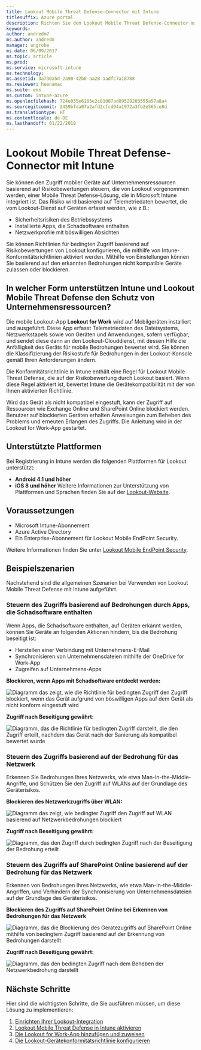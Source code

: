 ```yaml
---
title: Lookout Mobile Threat Defense-Connector mit Intune
titlesuffix: Azure portal
description: Richten Sie den Lookout Mobile Threat Defense-Connector mit Intune ein.
keywords: 
author: andredm7
ms.author: andredm
manager: angrobe
ms.date: 06/09/2017
ms.topic: article
ms.prod: 
ms.service: microsoft-intune
ms.technology: 
ms.assetid: 3a730a5d-2a90-42b0-aa28-aadfc7a18788
ms.reviewer: heenamac
ms.suite: ems
ms.custom: intune-azure
ms.openlocfilehash: 724e035e6105e2c81007ad89528203555a57a8a4
ms.sourcegitcommit: 2459bfda07a2afd2cfcd94a1972a3fb2e565ce8d
ms.translationtype: HT
ms.contentlocale: de-DE
ms.lasthandoff: 01/22/2018
---
```

# <a name="lookout-mobile-threat-defense-connector-with-intune"></a>Lookout Mobile Threat Defense-Connector mit Intune

Sie können den Zugriff mobiler Geräte auf Unternehmensressourcen basierend auf Risikobewertungen steuern, die von Lookout vorgenommen werden, einer Mobile Threat Defense-Lösung, die in Microsoft Intune integriert ist. Das Risiko wird basierend auf Telemetriedaten bewertet, die vom Lookout-Dienst auf Geräten erfasst werden, wie z.B.:
- Sicherheitsrisiken des Betriebssystems
- Installierte Apps, die Schadsoftware enthalten
- Netzwerkprofile mit böswilligen Absichten

Sie können Richtlinien für bedingten Zugriff basierend auf Risikobewertungen von Lookout konfigurieren, die mithilfe von Intune-Konformitätsrichtlinien aktiviert werden. Mithilfe von Einstellungen können Sie basierend auf den erkannten Bedrohungen nicht kompatible Geräte zulassen oder blockieren.

## <a name="how-do-intune-and-lookout-mobile-threat-defense-help-protect-company-resources"></a>In welcher Form unterstützen Intune und Lookout Mobile Threat Defense den Schutz von Unternehmensressourcen?
Die mobile Lookout-App **Lookout for Work** wird auf Mobilgeräten installiert und ausgeführt. Diese App erfasst Telemetriedaten des Dateisystems, Netzwerkstapels sowie von Geräten und Anwendungen, sofern verfügbar, und sendet diese dann an den Lookout-Clouddienst, mit dessen Hilfe die Anfälligkeit des Geräts für mobile Bedrohungen bewertet wird. Sie können die Klassifizierung der Risikostufe für Bedrohungen in der Lookout-Konsole gemäß Ihren Anforderungen ändern.  

Die Konformitätsrichtlinie in Intune enthält eine Regel für Lookout Mobile Threat Defense, die auf der Risikobewertung durch Lookout basiert. Wenn diese Regel aktiviert ist, bewertet Intune die Gerätekompatibilität mit der von Ihnen aktivierten Richtlinie.

Wird das Gerät als nicht kompatibel eingestuft, kann der Zugriff auf Ressourcen wie Exchange Online und SharePoint Online blockiert werden. Benutzer auf blockierten Geräten erhalten Anweisungen zum Beheben des Problems und erneuten Erlangen des Zugriffs. Die Anleitung wird in der Lookout for Work-App gestartet.

## <a name="supported-platforms"></a>Unterstützte Plattformen
Bei Registrierung in Intune werden die folgenden Plattformen für Lookout unterstützt:
* **Android 4.1 und höher**
* **iOS 8 und höher** Weitere Informationen zur Unterstützung von Plattformen und Sprachen finden Sie auf der [Lookout-Website](https://personal.support.lookout.com/hc/articles/114094140253).

## <a name="prerequisites"></a>Voraussetzungen
* Microsoft Intune-Abonnement
* Azure Active Directory
* Ein Enterprise-Abonnement für Lookout Mobile EndPoint Security.  

Weitere Informationen finden Sie unter [Lookout Mobile EndPoint Security](https://www.lookout.com/products/mobile-endpoint-security).

## <a name="sample-scenarios"></a>Beispielszenarien

Nachstehend sind die allgemeinen Szenarien bei Verwenden von Lookout Mobile Threat Defense mit Intune aufgeführt.

### <a name="control-access-based-on-threats-from-malicious-apps"></a>Steuern des Zugriffs basierend auf Bedrohungen durch Apps, die Schadsoftware enthalten
Wenn Apps, die Schadsoftware enthalten, auf Geräten erkannt werden, können Sie Geräte an folgenden Aktionen hindern, bis die Bedrohung beseitigt ist:
* Herstellen einer Verbindung mit Unternehmens-E-Mail
* Synchronisieren von Unternehmensdateien mithilfe der OneDrive for Work-App
* Zugreifen auf Unternehmens-Apps

**Blockieren, wenn Apps mit Schadsoftware entdeckt werden:**

![Diagramm das zeigt, wie die Richtlinie für bedingten Zugriff den Zugriff blockiert, wenn das Gerät aufgrund von böswilligen Apps auf dem Gerät als nicht konform eingestuft wird](./media/malicious-apps-blocked.png)

**Zugriff nach Beseitigung gewährt:**

![Diagramm, das die Richtlinie für bedingten Zugriff darstellt, die den Zugriff erteilt, nachdem das Gerät nach der Sanierung als kompatibel bewertet wurde](./media/malicious-apps-unblocked.png)

### <a name="control-access-based-on-threat-to-network"></a>Steuern des Zugriffs basierend auf der Bedrohung für das Netzwerk
Erkennen Sie Bedrohungen Ihres Netzwerks, wie etwa Man-in-the-Middle-Angriffe, und Schützen Sie den Zugriff auf WLANs auf der Grundlage des Geräterisikos.

**Blockieren des Netzwerkzugriffs über WLAN:**

![Diagramm das zeigt, wie bedingter Zugriff den Zugriff auf WLAN basierend auf Netzwerkbedrohungen blockiert](./media/network-wifi-blocked.png)

**Zugriff nach Beseitigung gewährt:**

![Diagramm, das den Zugriff durch bedingten Zugriff nach der Beseitigung der Bedrohung erteilt](./media/network-wifi-unblocked.png)
### <a name="control-access-to-sharepoint-online-based-on-threat-to-network"></a>Steuern des Zugriffs auf SharePoint Online basierend auf der Bedrohung für das Netzwerk

Erkennen von Bedrohungen Ihres Netzwerks, wie etwa Man-in-the-Middle-Angriffen, und Verhindern der Synchronisierung von Unternehmensdateien auf der Grundlage des Geräterisikos.

**Blockieren des Zugriffs auf SharePoint Online bei Erkennen von Bedrohungen für das Netzwerk**

![Diagramm, das die Blockierung des Gerätezugriffs auf SharePoint Online mithilfe von bedingtem Zugriff basierend auf der Erkennung von Bedrohungen darstellt](./media/network-spo-blocked.png)


**Zugriff nach Beseitigung gewährt:**

![Diagramm, das den bedingten Zugriff nach dem Beheben der Netzwerkbedrohung darstellt](./media/network-spo-unblocked.png)

## <a name="next-steps"></a>Nächste Schritte
Hier sind die wichtigsten Schritte, die Sie ausführen müssen, um diese Lösung zu implementieren:
1.  [Einrichten Ihrer Lookout-Integration](lookout-mtd-connector-integration.md)
2.  [Lookout Mobile Threat Defense in Intune aktivieren](mtd-connector-enable.md)
3.  [Die Lookout for Work-App hinzufügen und zuweisen](mtd-apps-ios-app-configuration-policy-add-assign.md)
4.  [Die Lookout-Gerätekonformitätsrichtlinie konfigurieren](mtd-device-compliance-policy-create.md)
